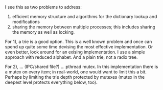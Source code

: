 I see this as two problems to address:

1) efficient memory structure and algorithms for the dictionary lookup and modifications
2) sharing the memory between multiple processes; this includes sharing the memory as well as locking.

For 1), a trie is a good option. This is a well known problem and once can spend up quite some time devising the most effective implementation. Or even better, look around for an exising implementation.
I use a simple approach with reduced alphabet. And a plain trie, not a radix tree.

For 2), ... (IPC/shared file?) ... pthread mutex.
In this implementation there is a mutex on every item; in real-world, one would want to limit this a bit. Perhaps by limiting the trie depth protected by mutexes (mutex in the deepest level protects everything below, too).
